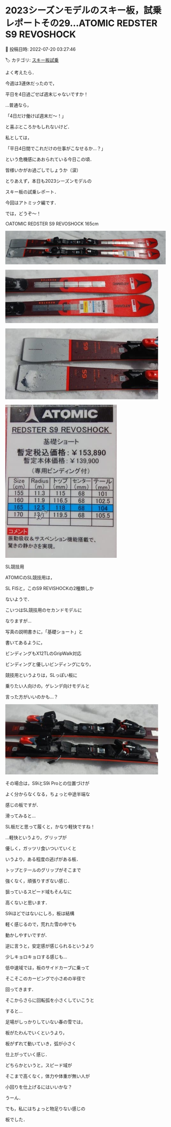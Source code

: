 # 2023シーズンモデルのスキー板，試乗レポートその29…ATOMIC REDSTER S9 REVOSHOCK

📅 投稿日時: 2022-07-20 03:27:46

🏷️ カテゴリ: [スキー板試乗](c0bd8048615710cee890e403a36cc9a2b.md)

よく考えたら．


今週は3連休だったので，


平日を4日過ごせば週末じゃないですか！





…普通なら，


「4日だけ働けば週末だ～！」


と喜ぶところかもしれないけど．


私としては，


「平日4日間でこれだけの仕事がこなせるか…？」


という危機感にあおられている今日この頃．


皆様いかがお過ごしでしょうか（涙）





とりあえず，本日も2023シーズンモデルの


スキー板の試乗レポート．


今回はアトミック編です．


では，どうぞ～！[]()





○ATOMIC REDSTER S9 REVOSHOCK 165cm







![ea95e5ca1996f4f50cb10d8d4491e4fb.jpg](images/ea95e5ca1996f4f50cb10d8d4491e4fb.jpg)









![d201079c2281cd189e3d312c266940fd.jpg](images/d201079c2281cd189e3d312c266940fd.jpg)









![f04a088dff522ba23dacb205763413b0.jpg](images/f04a088dff522ba23dacb205763413b0.jpg)









![659ea78aa3c779a4a4acda202b7a2449.jpg](images/659ea78aa3c779a4a4acda202b7a2449.jpg)







SL競技用





ATOMICのSL競技用は，


SL FISと，このS9 REVISHOCKの2種類しか


ないようで．


こいつはSL競技用のセカンドモデルに


なりますが…





写真の説明書きに，「基礎ショート」と


書いてあるように，


ビンディングもX12TLのGripWalk対応


ビンディングと優しいビンディングになり，


競技用というよりは，SLっぽい板に


乗りたい人向けの，ゲレンデ向けモデルと


言った方がいいのかも…？




![10c8a764f62499ca6ff2f8838aa7bfb1.jpg](images/10c8a764f62499ca6ff2f8838aa7bfb1.jpg)







その場合は，S9iとS9i Proとの位置づけが


よく分からなくなる，ちょっと中途半端な


感じの板ですが．





滑ってみると…


SL板だと思って履くと，かなり軽快ですね！


…軽快というより，グリップが


優しく，ガッツリ食いついていくと


いうより，ある程度の逃げがある板．


トップとテールのグリップがそこまで


強くなく，頑張りすぎない感じ．


狙っているスピード域もそんなに


高くないと思います．





S9iほどではないにしろ，板は結構


軽く感じるので，荒れた雪の中でも


動かしやすいですが．


逆に言うと，安定感が感じられるというより


少しキョロキョロする感じも…





低中速域では，板のサイドカーブに乗って


そこそこのカービングで小さめの半径で


回ってきます．





そこからさらに回転弧を小さくしていこうと


すると…


足場がしっかりしていない春の雪では，


板がたわんでいくというより，


板がずれて動いていき，弧が小さく


仕上がっていく感じ．





どちらかというと，スピード域が


そこまで高くなく，体力や体重が無い人が


小回りを仕上げるにはいいかな？


うーん．


でも，私にはちょっと物足りない感じの


板でした．
